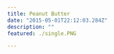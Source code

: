 ```yaml
---
title: Peanut Butter
date: "2015-05-01T22:12:03.284Z"
description: ""
featured: ./single.PNG

---
```


